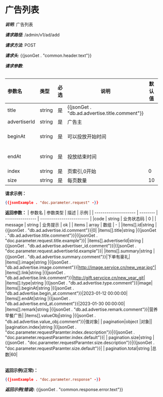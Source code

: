 # 广告列表
***说明***: <Line id="title">广告列表</Line>

***请求路径***: <Line id="path">/admin/v1/ad/add</Line>

***请求方法***: <Line id="method">POST</Line>
<Ref file="./example/doc/common.md#doc.request.header" id="common.header"/>

***请求头***:
{{jsonGet . "common.header.text"}}

***请求参数***:
<Ref file="./example/sql/ad.sql#ad" id="db.ad"/>
<Table  id="doc.parameter.request" column="name,type,required,description,default,example" position="body" encoding="markdown/table" >

|参数名|类型|必选|说明|默认值|示例|
|:----    |:---|:----- |-----   |-----   |-----   |
|title| string|是|{{jsonGet . "db.ad.advertise.title.comment"}}||新年豪礼|
|advertiserId| string|是|广告主||123|
|beginAt| string|是|可以投放开始时间||2023-01-12 00:00:00|
|endAt| string|是|投放结束时间||2023-01-30 00:00:00|
|index| string|是|页索引,0开始|0||
|size| string|是|每页数量|10||
</Table>

**请求示例：**
```json
{{jsonExample . "doc.parameter.request" -}}
``` 
<Table id="doc.parameter.response" encoding="markdown/table" column="name,type,description,example" >

**返回参数：**
| 参数名                | 参数类型 | 描述             | 示例                      |
| --------------------- | -------- | ---------------- | ------------------------- |
|code                  | string   | 业务状态码         | 0                         |
| message   | string   | 业务提示           | ok                         |
| items               | array | 数组         | -                        |
|items[].id|string |{{jsonGet . "db.ad.advertise.id.comment"}}|0| 
|items[].title|string |{{jsonGet . "db.ad.advertise.title.comment"}}|{{jsonGet . "doc.parameter.request.title.example"}}| 
|items[].advertiserId|string |{{jsonGet . "db.ad.advertise.advertiser_id.comment"}}|{{jsonGet . "doc.parameter.request.advertiserId.example"}}| 
|items[].summary|string |{{jsonGet . "db.ad.advertise.summary.comment"}}|下单有豪礼| 
|items[].image|string |{{jsonGet . "db.ad.advertise.image.comment"}}|http://image.service.cn/new_year.jpg"| 
|items[].link|string |{{jsonGet . "db.ad.advertise.link.comment"}}|http://gift.servcice.cn/new_year_git| 
|items[].type|string |{{jsonGet . "db.ad.advertise.type.comment"}}|image| 
|items[].beginAt|string |{{jsonGet . "db.ad.advertise.begin_at.comment"}}|2023-01-12 00:00:00| 
|items[].endAt|string |{{jsonGet . "db.ad.advertise.end_at.comment"}}|2023-01-30 00:00:00| 
|items[].remark|string |{{jsonGet . "db.ad.advertise.remark.comment"}}|营养早餐广告| 
|items[].valueObj|string |{{jsonGet . "db.ad.advertise.value_obj.comment"}}|值对象| 
| pagination|object |对象|| 
|pagination.index|string |{{jsonGet . "doc.parameter.requestParamter.index.description"}}|{{jsonGet . "doc.parameter.requestParamter.index.default"}}| 
| pagination.size|string |{{jsonGet . "doc.parameter.requestParamter.size.description"}}|{{jsonGet . "doc.parameter.requestParamter.size.default"}}| 
| pagination.total|string |总数|60| 

</Table>

<Block id="doc.example.response.200" encoding="markdown/code">

**返回示例(正常)：**
```json 
{{jsonExample . "doc.parameter.response" -}}
``` 
</Block>

***返回示例(错误)***:
<Ref file="./example/doc/common.md#doc.example.response.error" id="common.response.error"/>
{{jsonGet . "common.response.error.text"}}
